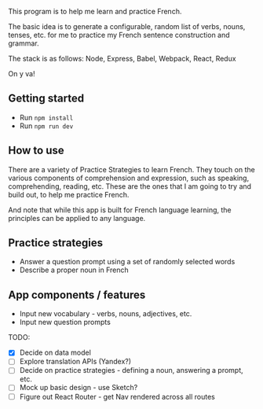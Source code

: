 This program is to help me learn and practice French.

The basic idea is to generate a configurable, random list of verbs, nouns, tenses, etc. for me to practice my French sentence construction and grammar.

The stack is as follows:
Node, Express, Babel, Webpack, React, Redux

On y va!

## Getting started

* Run `npm install`
* Run `npm run dev`

## How to use

There are a variety of Practice Strategies to learn French. They touch on the various components of comprehension and expression, such as speaking, comprehending, reading, etc. These are the ones that I am going to try and build out, to help me practice French.

And note that while this app is built for French language learning, the principles can be applied to any language.

## Practice strategies
* Answer a question prompt using a set of randomly selected words
* Describe a proper noun in French

## App components / features
* Input new vocabulary - verbs, nouns, adjectives, etc.
* Input new question prompts

TODO:
- [x] Decide on data model
- [ ] Explore translation APIs (Yandex?)
- [ ] Decide on practice strategies - defining a noun, answering a prompt, etc.
- [ ] Mock up basic design - use Sketch?
- [ ] Figure out React Router - get Nav rendered across all routes
